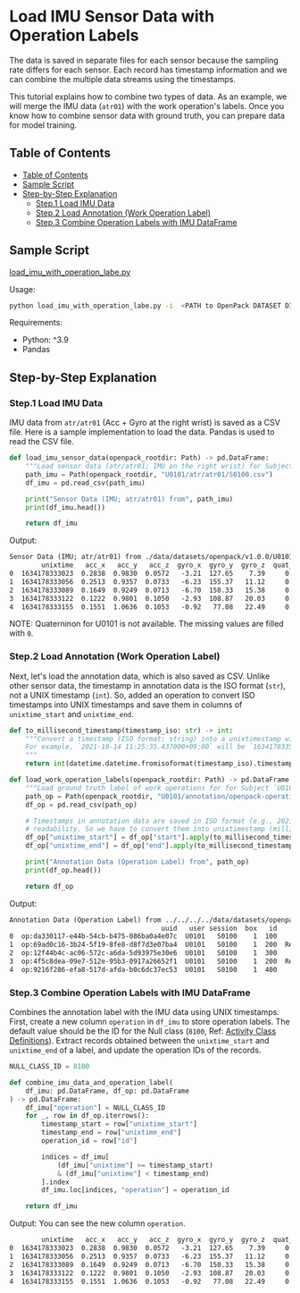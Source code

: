 # Load IMU Sensor Data with Operation Labels

The data is saved in separate files for each sensor because the sampling rate differs for each sensor.
Each record has timestamp information and we can combine the multiple data streams using the timestamps.

This tutorial explains how to combine two types of data. As an example, we will merge the IMU data (`atr01`) with the work operation's labels.
Once you know how to combine sensor data with ground truth, you can prepare data for model training.

## Table of Contents

- [Table of Contents](#table-of-contents)
- [Sample Script](#sample-script)
- [Step-by-Step Explanation](#step-by-step-explanation)
  - [Step.1 Load IMU Data](#step1-load-imu-data)
  - [Step.2 Load Annotation (Work Operation Label)](#step2-load-annotation-work-operation-label)
  - [Step.3 Combine Operation Labels with IMU DataFrame](#step3-combine-operation-labels-with-imu-dataframe)

## Sample Script

[load_imu_with_operation_labe.py](./scripts/load_imu_with_operation_labe.py)

Usage:

```bash
python load_imu_with_operation_labe.py -i  <PATH to OpenPack DATASET DIR (./data/datasets/openpack/v1.0.0/)>
```

Requirements:

- Python: ^3.9
- Pandas

## Step-by-Step Explanation

### Step.1 Load IMU Data

IMU data from `atr/atr01` (Acc + Gyro at the right wrist) is saved as a CSV file.
Here is a sample implementation to load the data. Pandas is used to read the CSV file.

```python
def load_imu_sensor_data(openpack_rootdir: Path) -> pd.DataFrame:
    """Load sensor data (atr/atr01; IMU on the right wrist) for Subject `U0101` and Sesion `S0100`."""
    path_imu = Path(openpack_rootdir, "U0101/atr/atr01/S0100.csv")
    df_imu = pd.read_csv(path_imu)

    print("Sensor Data (IMU; atr/atr01) from", path_imu)
    print(df_imu.head())

    return df_imu
```

Output:

```txt
Sensor Data (IMU; atr/atr01) from ./data/datasets/openpack/v1.0.0/U0101/atr/atr01/S0100.csv
        unixtime   acc_x   acc_y   acc_z  gyro_x  gyro_y  gyro_z  quat_w  quat_x  quat_y  quat_z
0  1634178333023  0.2838  0.9830  0.0572   -3.21  127.65    7.39     0.0     0.0     0.0     0.0
1  1634178333056  0.2513  0.9357  0.0733   -6.23  155.37   11.12     0.0     0.0     0.0     0.0
2  1634178333089  0.1649  0.9249  0.0713   -6.70  150.33   15.38     0.0     0.0     0.0     0.0
3  1634178333122  0.1222  0.9801  0.1050   -2.93  108.87   20.03     0.0     0.0     0.0     0.0
4  1634178333155  0.1551  1.0636  0.1053   -0.92   77.08   22.49     0.0     0.0     0.0     0.0
```

NOTE: Quaterninon for U0101 is not available. The missing values are filled with `0`.

### Step.2 Load Annotation (Work Operation Label)

Next, let's load the annotation data, which is also saved as CSV.
Unlike other sensor data, the timestamp in annotation data is the ISO format (`str`), not a UNIX timestamp (`int`).
So, added an operation to convert ISO timestamps into UNIX timestamps and save them in columns of `unixtime_start` and `unixtime_end`.

```python
def to_millisecond_timestamp(timestamp_iso: str) -> int:
    """Convert a timestamp (ISO format; string) into a unixtimestamp with millisecond precision.
    For example, `2021-10-14 11:25:35.437000+09:00` will be `1634178335437`.
    """
    return int(datetime.datetime.fromisoformat(timestamp_iso).timestamp() * 1e3)

def load_work_operation_labels(openpack_rootdir: Path) -> pd.DataFrame:
    """Load ground truth label of work operations for for Subject `U0101` and Sesion `S0100`."""
    path_op = Path(openpack_rootdir, "U0101/annotation/openpack-operations/S0100.csv")
    df_op = pd.read_csv(path_op)

    # Timestamps in annotation data are saved in ISO format (e.g., 2021-10-14 11:25:35.437000+09:00) for human
    # readability. So we have to convert them into unixtimestamp (milli-second precision) in advance.
    df_op["unixtime_start"] = df_op["start"].apply(to_millisecond_timestamp)
    df_op["unixtime_end"] = df_op["end"].apply(to_millisecond_timestamp)

    print("Annotation Data (Operation Label) from", path_op)
    print(df_op.head())

    return df_op
```

Output:

```txt
Annotation Data (Operation Label) from ../../../../data/datasets/openpack/v1.0.0/U0101/annotation/openpack-operations/S0100.csv
                                      uuid   user session  box   id            operation                             start                               end                                            actions  unixtime_start   unixtime_end
0  op:da330117-e44b-54cb-b475-086ba0a4e07c  U0101   S0100    1  100              Picking  2021-10-14 11:25:35.437000+09:00  2021-10-14 11:25:48.746000+09:00  act:fede6afd-9b62-58be-9788-cb8189413a78;act:2...   1634178335437  1634178348746
1  op:69ad0c16-3b24-5f19-8fe8-d8f7d3e07ba4  U0101   S0100    1  200  Relocate Item Label  2021-10-14 11:25:48.746000+09:00  2021-10-14 11:25:51.597000+09:00           act:898fed7e-1ee2-5064-8e35-04d4020c4297   1634178348746  1634178351597
2  op:12f44b4c-ac06-572c-a6da-5d93975e30e6  U0101   S0100    1  300         Assemble Box  2021-10-14 11:25:51.597000+09:00  2021-10-14 11:26:12.398000+09:00  act:600df93e-1d80-5f67-b088-7eed8c75e84b;act:5...   1634178351597  1634178372398
3  op:4f5c8dea-09e7-512e-95b3-0917a26652f1  U0101   S0100    1  200  Relocate Item Label  2021-10-14 11:26:12.398000+09:00  2021-10-14 11:26:15.694000+09:00           act:19d31a89-b9ee-5791-b188-4f42161c59d7   1634178372398  1634178375694
4  op:9216f286-efa8-517d-afda-b0c6dc37ec53  U0101   S0100    1  400         Insert Items  2021-10-14 11:26:15.694000+09:00  2021-10-14 11:26:22.250000+09:00           act:de0d2b22-bc8c-5820-b71e-abfc95bcc678   1634178375694  1634178382250
```

### Step.3 Combine Operation Labels with IMU DataFrame

Combines the annotation label with the IMU data using UNIX timestamps.
First, create a new column `operation` in `df_imu` to store operation labels.
The default value should be the ID for the Null class (`8100`, Ref: [Activity Class Definitions](../annotation/activity-class.md)).
Extract records obtained between the `unixtime_start` and `unixtime_end` of a label, and update the operation IDs of the records.

```python
NULL_CLASS_ID = 8100

def combine_imu_data_and_operation_label(
    df_imu: pd.DataFrame, df_op: pd.DataFrame
) -> pd.DataFrame:
    df_imu["operation"] = NULL_CLASS_ID
    for _, row in df_op.iterrows():
        timestamp_start = row["unixtime_start"]
        timestamp_end = row["unixtime_end"]
        operation_id = row["id"]

        indices = df_imu[
            (df_imu["unixtime"] >= timestamp_start)
            & (df_imu["unixtime"] < timestamp_end)
        ].index
        df_imu.loc[indices, "operation"] = operation_id

    return df_imu
```

Output: You can see the new column `operation`.

```txt
        unixtime   acc_x   acc_y   acc_z  gyro_x  gyro_y  gyro_z  quat_w  quat_x  quat_y  quat_z  operation
0  1634178333023  0.2838  0.9830  0.0572   -3.21  127.65    7.39     0.0     0.0     0.0     0.0       8100
1  1634178333056  0.2513  0.9357  0.0733   -6.23  155.37   11.12     0.0     0.0     0.0     0.0       8100
2  1634178333089  0.1649  0.9249  0.0713   -6.70  150.33   15.38     0.0     0.0     0.0     0.0       8100
3  1634178333122  0.1222  0.9801  0.1050   -2.93  108.87   20.03     0.0     0.0     0.0     0.0       8100
4  1634178333155  0.1551  1.0636  0.1053   -0.92   77.08   22.49     0.0     0.0     0.0     0.0       8100
```
